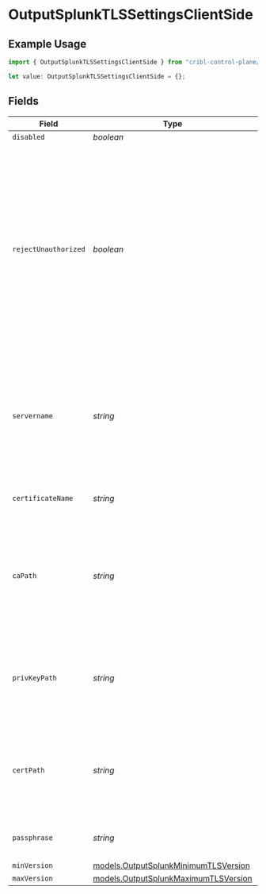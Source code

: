 # OutputSplunkTLSSettingsClientSide

## Example Usage

```typescript
import { OutputSplunkTLSSettingsClientSide } from "cribl-control-plane/models";

let value: OutputSplunkTLSSettingsClientSide = {};
```

## Fields

| Field                                                                                                                                                                                                                                     | Type                                                                                                                                                                                                                                      | Required                                                                                                                                                                                                                                  | Description                                                                                                                                                                                                                               |
| ----------------------------------------------------------------------------------------------------------------------------------------------------------------------------------------------------------------------------------------- | ----------------------------------------------------------------------------------------------------------------------------------------------------------------------------------------------------------------------------------------- | ----------------------------------------------------------------------------------------------------------------------------------------------------------------------------------------------------------------------------------------- | ----------------------------------------------------------------------------------------------------------------------------------------------------------------------------------------------------------------------------------------- |
| `disabled`                                                                                                                                                                                                                                | *boolean*                                                                                                                                                                                                                                 | :heavy_minus_sign:                                                                                                                                                                                                                        | N/A                                                                                                                                                                                                                                       |
| `rejectUnauthorized`                                                                                                                                                                                                                      | *boolean*                                                                                                                                                                                                                                 | :heavy_minus_sign:                                                                                                                                                                                                                        | Reject certificates that are not authorized by a CA in the CA certificate path, or by another<br/>                    trusted CA (such as the system's). Defaults to Enabled. Overrides the toggle from Advanced Settings, when also present. |
| `servername`                                                                                                                                                                                                                              | *string*                                                                                                                                                                                                                                  | :heavy_minus_sign:                                                                                                                                                                                                                        | Server name for the SNI (Server Name Indication) TLS extension. It must be a host name, and not an IP address.                                                                                                                            |
| `certificateName`                                                                                                                                                                                                                         | *string*                                                                                                                                                                                                                                  | :heavy_minus_sign:                                                                                                                                                                                                                        | The name of the predefined certificate                                                                                                                                                                                                    |
| `caPath`                                                                                                                                                                                                                                  | *string*                                                                                                                                                                                                                                  | :heavy_minus_sign:                                                                                                                                                                                                                        | Path on client in which to find CA certificates to verify the server's cert. PEM format. Can reference $ENV_VARS.                                                                                                                         |
| `privKeyPath`                                                                                                                                                                                                                             | *string*                                                                                                                                                                                                                                  | :heavy_minus_sign:                                                                                                                                                                                                                        | Path on client in which to find the private key to use. PEM format. Can reference $ENV_VARS.                                                                                                                                              |
| `certPath`                                                                                                                                                                                                                                | *string*                                                                                                                                                                                                                                  | :heavy_minus_sign:                                                                                                                                                                                                                        | Path on client in which to find certificates to use. PEM format. Can reference $ENV_VARS.                                                                                                                                                 |
| `passphrase`                                                                                                                                                                                                                              | *string*                                                                                                                                                                                                                                  | :heavy_minus_sign:                                                                                                                                                                                                                        | Passphrase to use to decrypt private key                                                                                                                                                                                                  |
| `minVersion`                                                                                                                                                                                                                              | [models.OutputSplunkMinimumTLSVersion](../models/outputsplunkminimumtlsversion.md)                                                                                                                                                        | :heavy_minus_sign:                                                                                                                                                                                                                        | N/A                                                                                                                                                                                                                                       |
| `maxVersion`                                                                                                                                                                                                                              | [models.OutputSplunkMaximumTLSVersion](../models/outputsplunkmaximumtlsversion.md)                                                                                                                                                        | :heavy_minus_sign:                                                                                                                                                                                                                        | N/A                                                                                                                                                                                                                                       |